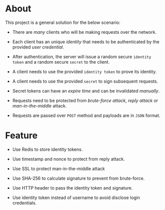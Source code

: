 # About

This project is a general solution for the below scenario:

* There are *many* clients who will be making requests over the network.

* Each client has an unique *identity* that needs to be authenticated by the provided *user credential*.

* After authentication, the server will issue a random secure `identity token` and a random secure `secret` to the client.

* A client needs to use the provided `identity token` to prove its identity.

* A client needs to use the provided `secret` to sign subsequent requests.

* Secret tokens can have an *expire time* and can be invalidated *manually*.

* Requests need to be protected from *brute-force attack*, *reply attack* or *man-in-the-middle* attack.

* Requests are passed over `POST` method and payloads are in `JSON` format.

# Feature

* Use Redis to store identity tokens.

* Use timestamp and nonce to protect from reply attack.

* Use SSL to protect man-in-the-middle attack

* Use SHA-256 to calculate signature to prevent from brute-force.

* Use HTTP header to pass the identity token and signature.

* Use identity token instead of username to avoid disclose login credentials.